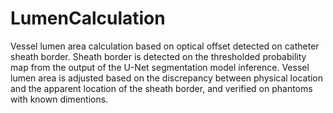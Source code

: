 # LumenCalculation
Vessel lumen area calculation based on optical offset detected on catheter sheath border.
Sheath border is detected on the thresholded probability map from the output of the U-Net segmentation model inference.
Vessel lumen area is adjusted based on the discrepancy between physical location and the apparent location of the sheath border, and verified on phantoms with known dimentions.
